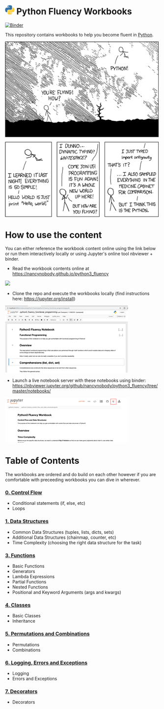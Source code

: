 # <img width="30" src="notebooks/figures/python-logo.png"/> Python Fluency Workbooks

[![Binder](https://mybinder.org/badge_logo.svg)](https://mybinder.org/v2/gh/nancynobody/python3_fluency/tree/master/notebooks/master)

This repository contains workbooks to help you become fluent in [Python](https://docs.python.org/3/).

<img width="500" src="notebooks/figures/python-xkcdc.png"/>

# How to use the content

You can either reference the workbook content online using the link below or run them interactively locally or using Jupyter's online tool nbviewer + binder.

* Read the workbook contents online at https://nancynobody.github.io/python3_fluency

<img width="400" src="notebooks/figures/github-pages.png"/>

* Clone the repo and execute the workbooks locally (find instructions here: https://jupyter.org/install)

<img width="400" src="notebooks/figures/jupyter-local.png"/>

* Launch a live notebook server with these notebooks using binder: https://nbviewer.jupyter.org/github/nancynobody/python3_fluency/tree/master/notebooks/

<img width="400" src="notebooks/figures/jupyter-binder.png"/>

# Table of Contents

The workbooks are ordered and do build on each other however if you are comfortable with preceeding workbooks you can dive in wherever.

### [0. Control Flow](00.00-Control-Flow.ipynb)

* Conditional statements (if, else, etc)
* Loops

### [1. Data Structures](notebooks/01.00-Data-Structures.ipynb)

* Common Data Structures (tuples, lists, dicts, sets)
* Additional Data Structures (chainmap, counter, etc)
* Time Complexity (choosing the right data structure for the task)

### [3. Functions](notebooks/03.00-Functions.ipynb)

* Basic Functions
* Generators
* Lambda Expressions
* Partial Functions
* Nested Functions
* Positional and Keyword Arguments (args and kwargs)

### [4. Classes](notebooks/04.00-Classes.ipynb)

* Basic Classes
* Inheritance

### [5. Permutations and Combinations](notebooks/05.00-Permutations-and-Combinations.ipynb)

* Permutations
* Combinations

### [6. Logging, Errors and Exceptions](notebooks/06.00-Logging-Errors-and-Exceptions.ipynb)

* Logging
* Errors and Exceptions

### [7. Decorators](notebooks/07.00-Decorators.ipynb)

* Decorators